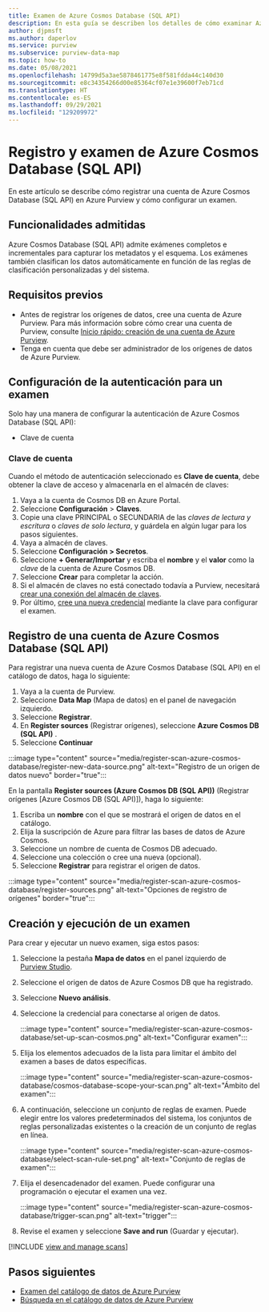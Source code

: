 ```yaml
---
title: Examen de Azure Cosmos Database (SQL API)
description: En esta guía se describen los detalles de cómo examinar Azure Cosmos Database (SQL API).
author: djpmsft
ms.author: daperlov
ms.service: purview
ms.subservice: purview-data-map
ms.topic: how-to
ms.date: 05/08/2021
ms.openlocfilehash: 14799d5a3ae5878461775e8f581fdda44c140d30
ms.sourcegitcommit: e8c34354266d00e85364cf07e1e39600f7eb71cd
ms.translationtype: HT
ms.contentlocale: es-ES
ms.lasthandoff: 09/29/2021
ms.locfileid: "129209972"
---
```

# <a name="register-and-scan-azure-cosmos-database-sql-api"></a>Registro y examen de Azure Cosmos Database (SQL API)

En este artículo se describe cómo registrar una cuenta de Azure Cosmos Database (SQL API) en Azure Purview y cómo configurar un examen.

## <a name="supported-capabilities"></a>Funcionalidades admitidas

Azure Cosmos Database (SQL API) admite exámenes completos e incrementales para capturar los metadatos y el esquema. Los exámenes también clasifican los datos automáticamente en función de las reglas de clasificación personalizadas y del sistema.

## <a name="prerequisites"></a>Requisitos previos

- Antes de registrar los orígenes de datos, cree una cuenta de Azure Purview. Para más información sobre cómo crear una cuenta de Purview, consulte [Inicio rápido: creación de una cuenta de Azure Purview](create-catalog-portal.md).
- Tenga en cuenta que debe ser administrador de los orígenes de datos de Azure Purview.

## <a name="setting-up-authentication-for-a-scan"></a>Configuración de la autenticación para un examen

Solo hay una manera de configurar la autenticación de Azure Cosmos Database (SQL API):

- Clave de cuenta
 
### <a name="account-key"></a>Clave de cuenta

Cuando el método de autenticación seleccionado es **Clave de cuenta**, debe obtener la clave de acceso y almacenarla en el almacén de claves:

1. Vaya a la cuenta de Cosmos DB en Azure Portal. 
1. Seleccione **Configuración** > **Claves**. 
1. Copie una clave PRINCIPAL o SECUNDARIA de las *claves de lectura y escritura* o *claves de solo lectura*, y guárdela en algún lugar para los pasos siguientes.
1. Vaya a almacén de claves.
1. Seleccione **Configuración > Secretos**.
1. Seleccione **+ Generar/Importar** y escriba el **nombre** y el **valor** como la *clave* de la cuenta de Azure Cosmos DB.
1. Seleccione **Crear** para completar la acción.
1. Si el almacén de claves no está conectado todavía a Purview, necesitará [crear una conexión del almacén de claves](manage-credentials.md#create-azure-key-vaults-connections-in-your-azure-purview-account).
1. Por último, [cree una nueva credencial](manage-credentials.md#create-a-new-credential) mediante la clave para configurar el examen.

## <a name="register-an-azure-cosmos-database-sql-api-account"></a>Registro de una cuenta de Azure Cosmos Database (SQL API)

Para registrar una nueva cuenta de Azure Cosmos Database (SQL API) en el catálogo de datos, haga lo siguiente:

1. Vaya a la cuenta de Purview.
1. Seleccione **Data Map** (Mapa de datos) en el panel de navegación izquierdo.
1. Seleccione **Registrar**.
1. En **Register sources** (Registrar orígenes), seleccione **Azure Cosmos DB (SQL API)** .
1. Seleccione **Continuar**

:::image type="content" source="media/register-scan-azure-cosmos-database/register-new-data-source.png" alt-text="Registro de un origen de datos nuevo" border="true":::

En la pantalla **Register sources (Azure Cosmos DB (SQL API))** (Registrar orígenes [Azure Cosmos DB (SQL API)]), haga lo siguiente:

1. Escriba un **nombre** con el que se mostrará el origen de datos en el catálogo.
2. Elija la suscripción de Azure para filtrar las bases de datos de Azure Cosmos.
3. Seleccione un nombre de cuenta de Cosmos DB adecuado.
4. Seleccione una colección o cree una nueva (opcional).
5. Seleccione **Registrar** para registrar el origen de datos.

:::image type="content" source="media/register-scan-azure-cosmos-database/register-sources.png" alt-text="Opciones de registro de orígenes" border="true":::


## <a name="creating-and-running-a-scan"></a>Creación y ejecución de un examen

Para crear y ejecutar un nuevo examen, siga estos pasos:

1. Seleccione la pestaña **Mapa de datos** en el panel izquierdo de [Purview Studio](https://web.purview.azure.com/resource/).

1. Seleccione el origen de datos de Azure Cosmos DB que ha registrado.

1. Seleccione **Nuevo análisis**.

1. Seleccione la credencial para conectarse al origen de datos. 

   :::image type="content" source="media/register-scan-azure-cosmos-database/set-up-scan-cosmos.png" alt-text="Configurar examen":::

1. Elija los elementos adecuados de la lista para limitar el ámbito del examen a bases de datos específicas.

   :::image type="content" source="media/register-scan-azure-cosmos-database/cosmos-database-scope-your-scan.png" alt-text="Ámbito del examen":::

1. A continuación, seleccione un conjunto de reglas de examen. Puede elegir entre los valores predeterminados del sistema, los conjuntos de reglas personalizadas existentes o la creación de un conjunto de reglas en línea.

   :::image type="content" source="media/register-scan-azure-cosmos-database/select-scan-rule-set.png" alt-text="Conjunto de reglas de examen":::

1. Elija el desencadenador del examen. Puede configurar una programación o ejecutar el examen una vez.

   :::image type="content" source="media/register-scan-azure-cosmos-database/trigger-scan.png" alt-text="trigger":::

1. Revise el examen y seleccione **Save and run** (Guardar y ejecutar).

[!INCLUDE [view and manage scans](includes/view-and-manage-scans.md)]

## <a name="next-steps"></a>Pasos siguientes

- [Examen del catálogo de datos de Azure Purview](how-to-browse-catalog.md)
- [Búsqueda en el catálogo de datos de Azure Purview](how-to-search-catalog.md)
